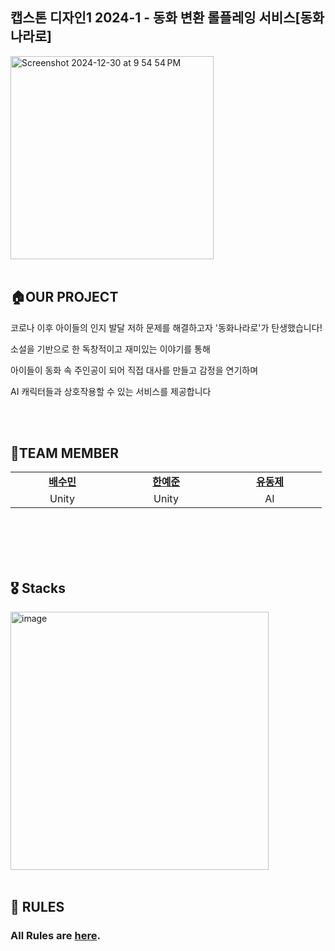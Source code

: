 ## 캡스톤 디자인1 2024-1 - 동화 변환 롤플레잉 서비스[동화나라로]
<img width="325" alt="Screenshot 2024-12-30 at 9 54 54 PM" src="https://github.com/user-attachments/assets/0360693b-8443-4d21-849f-90b83dec52af" />

<br>
<br>

## 🏠OUR PROJECT

코로나 이후 아이들의 인지 발달 저하 문제를 해결하고자 '동화나라로'가 탄생했습니다!

소설을 기반으로 한 독창적이고 재미있는 이야기를 통해

아이들이 동화 속 주인공이 되어 직접 대사를 만들고 감정을 연기하며

AI 캐릭터들과 상호작용할 수 있는 서비스를 제공합니다

<br>
<br>


## 👥TEAM MEMBER
<table>
    <tr align="center">
        <td style="min-width: 150px;">
            <a href="https://github.com/sumsum07">
              <b>배수민</b>
            </a>
        </td>
        <td style="min-width: 150px;">
            <a href="https://github.com/at-yejun">
              <b>한예준</b>
            </a>
        </td>
        <td style="min-width: 150px;">
            <a href="https://github.com/dongje">
              <b>유동제</b>
            </a> 
        </td>
    </tr>
    <tr align="center">
        <td>
            Unity 
        </td>
        <td>
            Unity
        </td>
        <td>
            AI
        </td>
    </tr>
</table>
<br/><br/>

<br>
<br>

## 🎖️ Stacks 
<img width="413" alt="image" src="https://github.com/user-attachments/assets/96fdbe54-42e0-426b-a45d-95f6d136412b" />

 
<br>
<br>

## 🤝 RULES
### All Rules are [here](./Rules.md).
